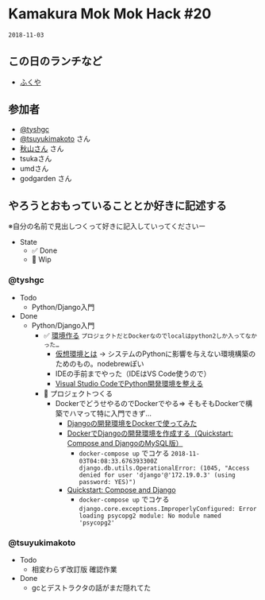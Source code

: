 # Kamakura Mok Mok Hack #20

`2018-11-03`

## この日のランチなど
- [ふくや](https://tabelog.com/kanagawa/A1404/A140402/14042610/)

## 参加者

- [@tyshgc](http://twitter.com/tyshgc)
- [@tsuyukimakoto](https://twitter.com/everes) さん
- [秋山さん](https://twitter.com/D8mXi2KCdXQkikX) さん
- tsukaさん
- umdさん
- godgarden さん

## やろうとおもっていることとか好きに記述する
※自分の名前で見出しつくって好きに記入していってくださいー

- State
  - ✅ Done
  - 🚧 Wip

### @tyshgc

- Todo
  - Python/Django入門
- Done
  - Python/Django入門
    - ✅ [環境作る](https://qiita.com/kaki_k/items/e824cfcf089e75d43551) `プロジェクトだとDockerなのでlocalはpython2しか入ってなかった…`
      - [仮想環境とは](https://www.python.jp/install/windows/virtualenv.html) -> システムのPythonに影響を与えない環境構築のためのもの。nodebrewぽい
      - IDEの手前までやった（IDEはVS Code使うので）
      - [Visual Studio CodeでPython開発環境を整える](https://qiita.com/yum-rock/items/cd4e574d0f237c4e1356)
    - 🚧 プロジェクトつくる
      - DockerでどうせやるのでDockerでやる=> そもそもDockerで構築でハマって特に入門できず…
        - [Djangoの開発環境をDockerで使ってみた](https://qiita.com/homines/items/2730d26e932554b6fb58)
        - [DockerでDjangoの開発環境を作成する（Quickstart: Compose and DjangoのMySQL版）](https://aoishi.hateblo.jp/entry/2017/11/05/153341)
          - `docker-compose up` でコケる `2018-11-03T04:08:33.676393300Z django.db.utils.OperationalError: (1045, "Access denied for user 'django'@'172.19.0.3' (using password: YES)")`
        - [Quickstart: Compose and Django](https://docs.docker.com/compose/django/#create-a-django-project)
          - `docker-compose up` でコケる　`django.core.exceptions.ImproperlyConfigured: Error loading psycopg2 module: No module named 'psycopg2'`

### @tsuyukimakoto

- Todo
  - 相変わらず改訂版 確認作業
- Done
  - gcとデストラクタの話がまだ隠れてた
